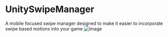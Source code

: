 # UnitySwipeManager
A mobile focused swipe manager designed to make it easier to incorporate swipe based motions into your game
![image](https://user-images.githubusercontent.com/107070295/212992520-f34b8a30-2cb9-4374-963b-aa5582110bda.png)
